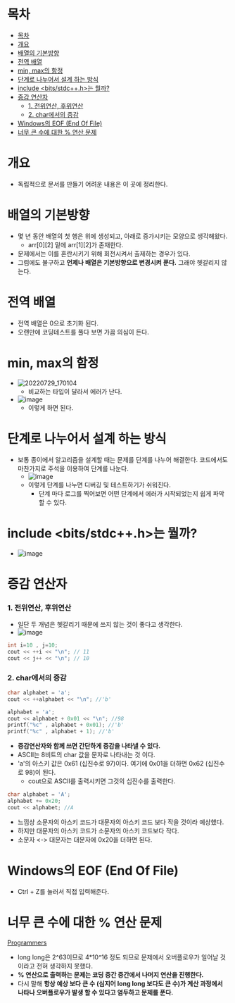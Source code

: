 # 목차
- [목차](#목차)
- [개요](#개요)
- [배열의 기본방향](#배열의-기본방향)
- [전역 배열](#전역-배열)
- [min, max의 함정](#min-max의-함정)
- [단계로 나누어서 설계 하는 방식](#단계로-나누어서-설계-하는-방식)
- [include <bits/stdc++.h>는 뭘까?](#include-bitsstdch는-뭘까)
- [증감 연산자](#증감-연산자)
    - [1. 전위연산, 후위연산](#1-전위연산-후위연산)
    - [2. char에서의 증감](#2-char에서의-증감)
- [Windows의 EOF (End Of File)](#windows의-eof-end-of-file)
- [너무 큰 수에 대한 % 연산 문제](#너무-큰-수에-대한--연산-문제)

# 개요
- 독립적으로 문서를 만들기 어려운 내용은 이 곳에 정리한다.

# 배열의 기본방향
- 몇 년 동안 배열의 첫 행은 위에 생성되고, 아래로 증가시키는 모양으로 생각해왔다.
  - arr[0][2] 밑에 arr[1][2]가 존재한다.
- 문제에서는 이를 혼란시키기 위해 회전시켜서 출제하는 경우가 있다.
- 그럼에도 불구하고 **언제나 배열은 기본방향으로 변경시켜 푼다.** 그래야 헷갈리지 않는다.

# 전역 배열
- 전역 배열은 0으로 초기화 된다.
- 오랜만에 코딩테스트를 풀다 보면 가끔 의심이 든다.

# min, max의 함정
- ![20220729_170104](https://user-images.githubusercontent.com/55792986/181713182-2d53fcd9-e692-48f6-a4c6-8eb84d6da17d.png)
  - 비교하는 타입이 달라서 에러가 난다.
- ![image](https://user-images.githubusercontent.com/55792986/181713297-fe081fe4-282e-42ff-99b9-cf14ae6fae54.png)
  - 이렇게 하면 된다.

# 단계로 나누어서 설계 하는 방식
- 보통 종이에서 알고리즘을 설계할 때는 문제를 단계를 나누어 해결한다. 코드에서도 마찬가지로 주석을 이용하여 단계를 나눈다.
  - ![image](https://user-images.githubusercontent.com/55792986/181708250-1c198d3f-71c5-4528-b15d-624efb32fb73.png)
  - 이렇게 단계를 나누면 디버깅 및 테스트하기가 쉬워진다. 
    - 단계 마다 로그를 찍어보면 어떤 단계에서 에러가 시작되었는지 쉽게 파악할 수 있다.


# include <bits/stdc++.h>는 뭘까?
- ![image](https://user-images.githubusercontent.com/55792986/191496243-7f3100b1-edda-475c-b7b1-cbcf1afc74fb.png)

# 증감 연산자
### 1. 전위연산, 후위연산
- 일단 두 개념은 헷갈리기 때문에 쓰지 않는 것이 좋다고 생각한다.
- ![image](https://user-images.githubusercontent.com/55792986/191745888-3b3920e8-2c74-4c2a-9aba-9139914d0e89.png)
~~~c++
int i=10 , j=10;
cout << ++i << "\n"; // 11
cout << j++ << "\n"; // 10 
~~~

### 2. char에서의 증감
~~~c++
char alphabet = 'a';
cout << ++alphabet << "\n"; //'b'

alphabet = 'a';
cout << alphabet + 0x01 << "\n"; //98
printf("%c" , alphabet + 0x01); //'b'
printf("%c" , alphabet + 1); //'b'
~~~
  - **증감연산자와 함께 쓰면 간단하게 증감을 나타낼 수 있다.**
  - ASCII는 8비트의 char 값을 문자로 나타내는 것 이다.
  - 'a'의 아스키 값은 0x61 (십진수로 97)이다. 여기에 0x01을 더하면 0x62 (십진수로 98)이 된다.
    - cout으로 ASCII를 출력시키면 그것의 십진수를 출력한다.

~~~c++
char alphabet = 'A';
alphabet += 0x20;
cout << alphabet; //A
~~~
  - 느낌상 소문자의 아스키 코드가 대문자의 아스키 코드 보다 작을 것이라 예상했다.
  - 하지만 대문자의 아스키 코드가 소문자의 아스키 코드보다 작다.
  - 소문자 <-> 대문자는 대문자에 0x20을 더하면 된다.
  
# Windows의 EOF (End Of File)
- Ctrl + Z를 눌러서 직접 입력해준다.

# 너무 큰 수에 대한 % 연산 문제
[Programmers](https://school.programmers.co.kr/learn/courses/30/lessons/12914)
  - long long은 2^63이므로 4*10^16 정도 되므로 문제에서 오버플로우가 일어날 것이라고 전혀 생각하지 못했다.
  - **% 연산으로 출력하는 문제는 코딩 중간 중간에서 나머지 연산을 진행한다.**
  - 다시 말해 **항상 예상 보다 큰 수 (심지어 long long 보다도 큰 수)가 계산 과정에서 나타나 오버플로우가 발생 할 수 있다고 염두하고 문제를 푼다.**


